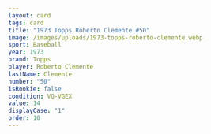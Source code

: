 ```yaml
---
layout: card
tags: card
title: "1973 Topps Roberto Clemente #50"
image: /images/uploads/1973-topps-roberto-clemente.webp
sport: Baseball
year: 1973
brand: Topps
player: Roberto Clemente
lastName: Clemente
number: "50"
isRookie: false
condition: VG-VGEX
value: 14
displayCase: "1"
order: 10
---
```

